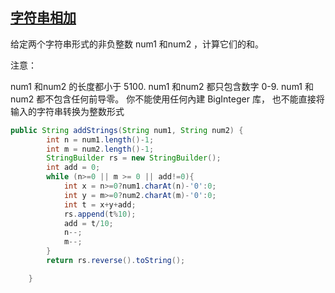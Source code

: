 ## [字符串相加](https://leetcode-cn.com/problems/add-strings/)

给定两个字符串形式的非负整数 num1 和num2 ，计算它们的和。

注意：

num1 和num2 的长度都小于 5100.
num1 和num2 都只包含数字 0-9.
num1 和num2 都不包含任何前导零。
你不能使用任何內建 BigInteger 库， 也不能直接将输入的字符串转换为整数形式



```java
public String addStrings(String num1, String num2) {
        int n = num1.length()-1;
        int m = num2.length()-1;
        StringBuilder rs = new StringBuilder();
        int add = 0;
        while (n>=0 || m >= 0 || add!=0){
            int x = n>=0?num1.charAt(n)-'0':0;
            int y = m>=0?num2.charAt(m)-'0':0;
            int t = x+y+add;
            rs.append(t%10);
            add = t/10;
            n--;
            m--;
        }
        return rs.reverse().toString();

    }
```

